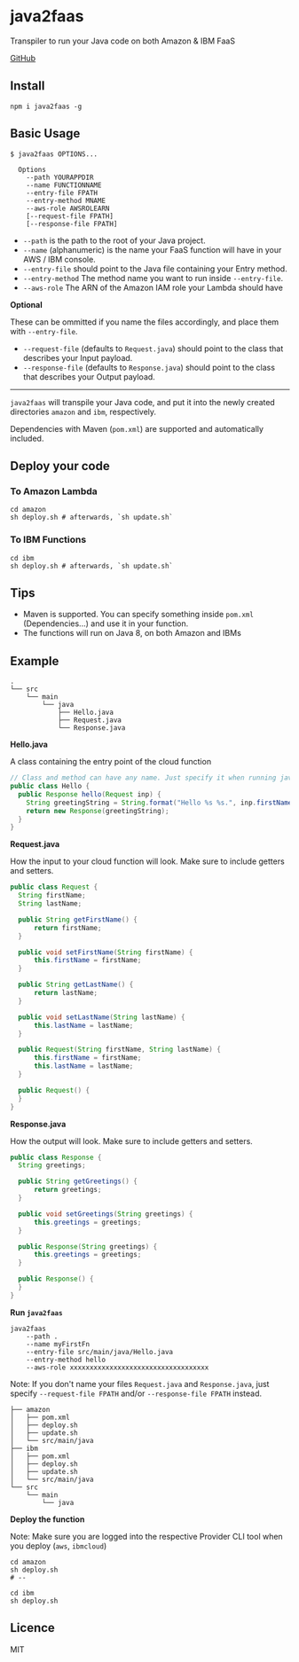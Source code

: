 # java2faas

Transpiler to run your Java code on both Amazon & IBM FaaS

[GitHub](https://github.com/qngapparat/java2faas)

## Install
```shell
npm i java2faas -g
```

## Basic Usage

```shell
$ java2faas OPTIONS... 
  
  Options
    --path YOURAPPDIR 
    --name FUNCTIONNAME 
    --entry-file FPATH 
    --entry-method MNAME 
    --aws-role AWSROLEARN
    [--request-file FPATH] 
    [--response-file FPATH]
```

* `--path` is the path to the root of your Java project. 
* `--name` (alphanumeric) is the name your FaaS function will have in your AWS / IBM console.
* `--entry-file` should point to the Java file containing your Entry method.
* `--entry-method` The method name you want to run inside `--entry-file`.
* `--aws-role` The ARN of the Amazon IAM role your Lambda should have

**Optional**

These can be ommitted if you name the files accordingly, and place them with `--entry-file`.

* `--request-file` (defaults to `Request.java`) should point to the class that describes your Input payload. 
* `--response-file` (defaults to `Response.java`) should point to the class that describes your Output payload.

---

`java2faas` will transpile your Java code, and put it into the newly created directories `amazon` and `ibm`, respectively.

Dependencies with Maven (`pom.xml`) are supported and automatically included.

## Deploy your code

### To Amazon Lambda

```shell
cd amazon
sh deploy.sh # afterwards, `sh update.sh`

```

### To IBM Functions

```shell
cd ibm
sh deploy.sh # afterwards, `sh update.sh`
```

## Tips

* Maven is supported. You can specify something inside `pom.xml` (Dependencies...) and use it in your function.
* The functions will run on Java 8, on both Amazon and IBMs


## Example

```
.
└── src
    └── main
        └── java
            ├── Hello.java
            ├── Request.java 
            └── Response.java 
```

**Hello.java**

A class containing the entry point of the cloud function

```java
// Class and method can have any name. Just specify it when running java2faas
public class Hello {
  public Response hello(Request inp) { 
    String greetingString = String.format("Hello %s %s.", inp.firstName, inp.lastName);
    return new Response(greetingString);
  }
}
```

**Request.java**

How the input to your cloud function will look. Make sure to include getters and setters.

```java
public class Request {
  String firstName;
  String lastName;

  public String getFirstName() {
      return firstName;
  }

  public void setFirstName(String firstName) {
      this.firstName = firstName;
  }

  public String getLastName() {
      return lastName;
  }

  public void setLastName(String lastName) {
      this.lastName = lastName;
  }

  public Request(String firstName, String lastName) {
      this.firstName = firstName;
      this.lastName = lastName;
  }

  public Request() {
  }
}
```

**Response.java**

How the output will look. Make sure to include getters and setters.

```java
public class Response {
  String greetings;

  public String getGreetings() {
      return greetings;
  }

  public void setGreetings(String greetings) {
      this.greetings = greetings;
  }

  public Response(String greetings) {
      this.greetings = greetings;
  }

  public Response() {
  }
}
```


**Run `java2faas`**

```shell
java2faas
    --path . 
    --name myFirstFn 
    --entry-file src/main/java/Hello.java 
    --entry-method hello
    --aws-role xxxxxxxxxxxxxxxxxxxxxxxxxxxxxxxxxxx
```

Note: If you don't name your files `Request.java` and `Response.java`, just specify `--request-file FPATH` and/or `--response-file FPATH` instead.

```
├── amazon
│   ├── pom.xml
│   ├── deploy.sh
│   ├── update.sh
│   └── src/main/java 
├── ibm
│   ├── pom.xml
│   ├── deploy.sh
│   ├── update.sh
│   └── src/main/java 
└── src
    └── main
        └── java

```

**Deploy the function**

Note: Make sure you are logged into the respective Provider CLI tool when you deploy (`aws`, `ibmcloud`)

```
cd amazon
sh deploy.sh 
# --

cd ibm
sh deploy.sh
```


## Licence

MIT
